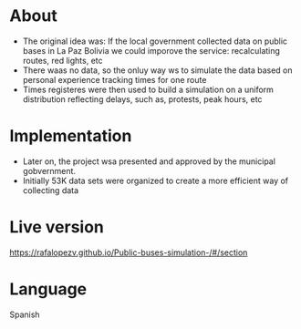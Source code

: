 # About

- The original idea was: If the local government collected data on public bases in La Paz Bolivia we could imporove the service: recalculating routes, red lights, etc
- There waas no data, so the onluy way ws to simulate the data based on personal experience tracking times for one route
- Times registeres were then used to build a simulation on a uniform distribution reflecting delays, such as, protests, peak hours, etc

# Implementation

- Later on, the project wsa presented and approved by the municipal gobvernment. 
- Initially 53K data sets were organized to create a more efficient way of collecting data

# Live version 

https://rafalopezv.github.io/Public-buses-simulation-/#/section

# Language 

Spanish


